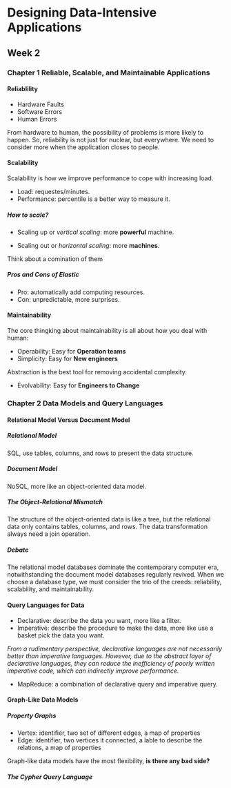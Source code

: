 # Designing Data-Intensive Applications

## Week 2

### Chapter 1 Reliable, Scalable, and Maintainable Applications

#### Reliablility

- Hardware Faults
- Software Errors
- Human Errors

From hardware to human, the possibility of problems is more likely to happen. So, reliability is not just for nuclear, but everywhere. We need to consider more when the application closes to people.



#### Scalability

Scalability is how we improve performance to cope with increasing load.

- Load: requestes/minutes.
- Performance: percentile is a better way to measure it.

##### How to scale?

- Scaling up or *vertical scaling*: more **powerful** machine.

- Scaling out or *horizontal scaling*: more **machines**.

Think about a comination of them

##### Pros and Cons of Elastic

* Pro: automatically add computing resources.
* Con: unpredictable, more surprises.




#### Maintainability

The core thingking about maintainability is all about how you deal with human:

- Operability: Easy for **Operation teams**
- Simplicity: Easy for **New engineers**

Abstraction is the best tool for removing accidental complexity.

- Evolvability: Easy for **Engineers to Change**



### Chapter 2 Data Models and Query Languages



#### Relational Model Versus Document Model

##### Relational Model

SQL, use tables, columns, and rows to present the data structure.

##### Document Model

NoSQL, more like an object-oriented data model.

##### The Object-Relational Mismatch

The structure of the object-oriented data is like a tree, but the relational data only contains tables, columns, and rows. The data transformation always need a join operation.

##### Debate

The relational model databases dominate the contemporary computer era, notwithstanding the document model databases regularly revived. When we choose a database type, we must consider the trio of the creeds: reliability, scalability, and maintainability.



#### Query Languages for Data

- Declarative: describe the data you want, more like a filter.
- Imperative: describe the procedure to make the data, more like use a basket pick the data you want.

*From a rudimentary perspective, declarative languages are not necessarily better than imperative languages. However, due to the abstract layer of declarative languages, they can reduce the inefficiency of poorly written imperative code, which can indirectly improve performance.*

- MapReduce: a combination of declarative query and imperative query.



#### Graph-Like Data Models
##### Property Graphs
- Vertex: identifier, two set of different edges, a map of properties
- Edge: identifier, two vertices it connected, a lable to describe the relations, a map of properties

Graph-like data models have the most flexibility, **is there any bad side?**
##### The Cypher Query Language
